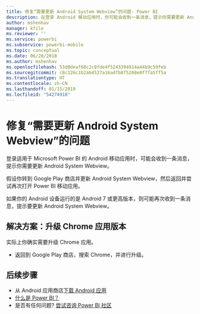 ```yaml
---
title: 修复“需要更新 Android System Webview”的问题- Power BI
description: 在登录 Android 移动应用时，你可能会收到一条消息，提示你需要更新 Android System Webview。
author: mshenhav
manager: kfile
ms.reviewer: ''
ms.service: powerbi
ms.subservice: powerbi-mobile
ms.topic: conceptual
ms.date: 06/28/2018
ms.author: mshenhav
ms.openlocfilehash: 53d0deaf68c2c0fde4f5243394914a44b9c59feb
ms.sourcegitcommit: c8c126c1b2ab4527a16a4fb8f5208e0f7fa5ff5a
ms.translationtype: HT
ms.contentlocale: zh-CN
ms.lasthandoff: 01/15/2019
ms.locfileid: "54274918"
---
```

# <a name="fixing-need-to-update-android-system-webview"></a>修复“需要更新 Android System Webview”的问题
登录适用于 Microsoft Power BI 的 Android 移动应用时，可能会收到一条消息，提示你需要更新 Android System Webview。 

假设你转到 Google Play 商店并更新 Android System Webview，然后返回并尝试再次打开 Power BI 移动应用。 

如果你的 Android 设备运行的是 Android 7 或更高版本，则可能再次收到一条消息，提示要更新 Android System Webview。 

## <a name="solution-upgrade-your-version-of-the-chrome-app"></a>解决方案：升级 Chrome 应用版本
实际上你确实需要升级 Chrome 应用。 

* 返回到 Google Play 商店，搜索 Chrome，并进行升级。

## <a name="next-steps"></a>后续步骤
* 从 Android 应用商店[下载 Android 应用](http://go.microsoft.com/fwlink/?LinkID=544867)
* [什么是 Power BI？](../../power-bi-overview.md)
* 是否有任何问题? [尝试咨询 Power BI 社区](http://community.powerbi.com/)


